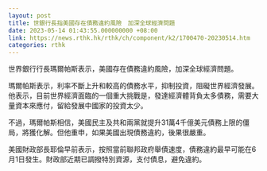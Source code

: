 ```yaml
---
layout: post
title: 世銀行長指美國存在債務違約風險　加深全球經濟問題
date: 2023-05-14 01:43:55.000000000 +08:00
link: https://news.rthk.hk/rthk/ch/component/k2/1700470-20230514.htm
categories: rthk
---
```


世界銀行行長瑪爾帕斯表示，美國存在債務違約風險，加深全球經濟問題。

瑪爾帕斯表示，利率不斷上升和較高的債務水平，抑制投資，阻礙世界經濟發展。他表示，目前世界經濟面臨的一個重大挑戰是，發達經濟體背負太多債務，需要大量資本來應付，留給發展中國家的投資太少。

不過，瑪爾帕斯相信，美國民主及共和兩黨就提升31萬4千億美元債務上限的僵局，將獲化解。但他重申，如果美國出現債務違約，後果很嚴重。

美國財政部長耶倫早前表示，按照當前聯邦政府舉債速度，債務違約最早可能在6月1日發生。財政部近期已調撥特別資源，支付債息，避免違約。
